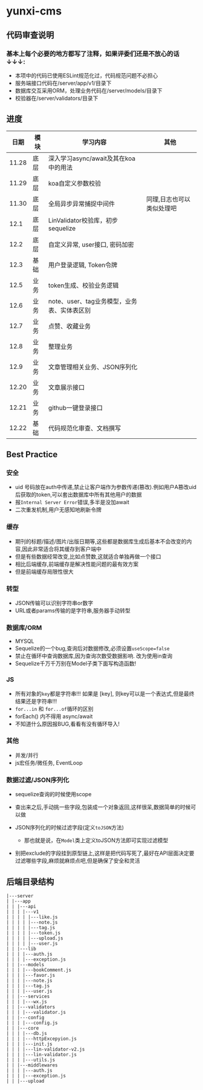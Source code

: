 # yunxi-cms

## 代码审查说明
### 基本上每个必要的地方都写了注释，如果评委们还是不放心的话↓↓↓:
- 本项中的代码已使用ESLint规范化过，代码规范问题不必担心
- 服务端接口代码在/server/app/v1/目录下
- 数据库交互采用ORM，处理业务代码在/server/models/目录下 
- 校验器在/server/validators/目录下

## 进度

| 日期  | 模块  | 学习内容                             | 其他 |
| ---- | ---- | ------------------------------------ | ---- |
| 11.28 | 底层 | 深入学习async/await及其在koa中的用法 |      |
| 11.29 | 底层 | koa自定义参数校验                    |      |
| 11.30 | 底层 | 全局异步异常捕捉中间件                   |   同理,日志也可以类似处理吧   |
| 12.1 | 底层 | LinValidator校验库，初步sequelize |  |
| 12.2 | 底层 | 自定义异常, user接口, 密码加密 |  |
| 12.3 | 基础 | 用户登录逻辑, Token令牌 |  |
| 12.5 | 业务 | token生成、校验业务逻辑                   |  |
| 12.6 | 业务 | note、user、tag业务模型，业务表、实体表区别 |  |
| 12.7 | 业务 | 点赞、收藏业务 |  |
| 12.8 | 业务 | 整理业务 |  |
| 12.9 | 业务 | 文章管理相关业务、JSON序列化 |  |
| 12.20| 业务 | 文章展示接口 | |
| 12.21| 业务 | github一键登录接口 |  |
| 12.22| 基础 | 代码规范化审查、文档撰写 | |

## Best Practice
### 安全
- uid 号码放在auth中传递,禁止让客户端作为参数传递(篡改).例如用户A篡改uid后获取的token,可以套出数据库中所有其他用户的数据
- 报`Internal Server Error`错误,多半是没加await
- 二次重发机制,用户无感知地刷新令牌

### 缓存
- 期刊的标题/描述/图片/出版日期等,这些都是数据库生成后基本不会改变的内容,因此非常适合将其缓存到客户端中
- 但是有些数据经常改变,比如点赞数,这就适合单独再做一个接口
- 相比后端缓存,前端缓存是解决性能问题的最有效方案
- 但是前端缓存局限性很大

### 转型
- JSON传输可以识别字符串or数字
- URL或者params传输的是字符串,服务器手动转型

### 数据库/ORM
- MYSQL
- Sequelize的一个bug,查询后对数据修改,必须设置`useScope=false`
- 禁止在循环中查询数据库,因为查询次数受数据影响. 改为使用in查询
- Sequelize千万千万别在Model子类下面写构造函数!

### JS
- 所有对象的`key`都是字符串!!! 如果是 [key], 则key可以是一个表达式,但是最终结果还是字符串!!! 
- `for...in` 和 `for...of`循环的区别
- forEach() 内不得用 async/await
- 不知道什么原因报BUG,看看有没有循环导入!

### 其他
- 并发/并行
- js宏任务/微任务, EventLoop

### 数据过滤/JSON序列化
- sequelize查询的时候使用scope
- 查出来之后,手动挑一些字段,包装成一个对象返回,这样很呆,数据简单的时候可以做
- JSON序列化的时候过滤字段(定义`toJSON`方法)

  - 那也就是说，在`Model`类上定义toJSON方法即可实现过滤模型
- 别把exclude的字段挂到原型链上,这样是把代码写死了,最好在API层面决定要过滤哪些字段,麻烦就麻烦点吧,但是确保了安全和灵活

## 后端目录结构
```
|---server
| |---app
| |	|---api
| |	| |---v1
| |	| |	|---like.js
| |	| |	|---note.js
| |	| |	|---tag.js
| |	| |	|---token.js
| |	| |	|---upload.js
| |	| |	|---user.js
| | |---lib
| | | |---auth.js
| | | |---exception.js
| | |---models
| | | |---bookComment.js
| | | |---favor.js
| | | |---note.js
| | | |---tag.js
| | | |---user.js
| | |---services
| | | |---wx.js
| | |---validators
| | | |---validator.js
| | |---config
| | | |---config.js
| | |---core
| | | |---db.js
| | | |---httpExcepyion.js
| | | |---init.js
| | | |---lin-validator-v2.js
| | | |---lin-validator.js
| | | |---utils.js
| | |---middlewares
| | | |---auth.js
| | | |---exception.js
| | |---upload	
```